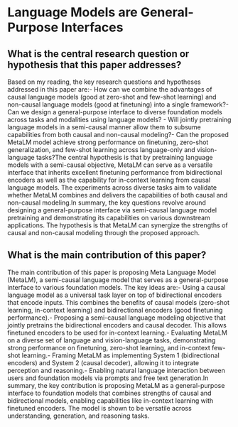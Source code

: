 # Language Models are General-Purpose Interfaces

## What is the central research question or hypothesis that this paper addresses?

Based on my reading, the key research questions and hypotheses addressed in this paper are:- How can we combine the advantages of causal language models (good at zero-shot and few-shot learning) and non-causal language models (good at finetuning) into a single framework?- Can we design a general-purpose interface to diverse foundation models across tasks and modalities using language models? - Will jointly pretraining language models in a semi-causal manner allow them to subsume capabilities from both causal and non-causal modeling?- Can the proposed MetaLM model achieve strong performance on finetuning, zero-shot generalization, and few-shot learning across language-only and vision-language tasks?The central hypothesis is that by pretraining language models with a semi-causal objective, MetaLM can serve as a versatile interface that inherits excellent finetuning performance from bidirectional encoders as well as the capability for in-context learning from causal language models. The experiments across diverse tasks aim to validate whether MetaLM combines and delivers the capabilities of both causal and non-causal modeling.In summary, the key questions revolve around designing a general-purpose interface via semi-causal language model pretraining and demonstrating its capabilities on various downstream applications. The hypothesis is that MetaLM can synergize the strengths of causal and non-causal modeling through the proposed approach.


## What is the main contribution of this paper?

The main contribution of this paper is proposing Meta Language Model (MetaLM), a semi-causal language model that serves as a general-purpose interface to various foundation models. The key ideas are:- Using a causal language model as a universal task layer on top of bidirectional encoders that encode inputs. This combines the benefits of causal models (zero-shot learning, in-context learning) and bidirectional encoders (good finetuning performance).- Proposing a semi-causal language modeling objective that jointly pretrains the bidirectional encoders and causal decoder. This allows finetuned encoders to be used for in-context learning.- Evaluating MetaLM on a diverse set of language and vision-language tasks, demonstrating strong performance on finetuning, zero-shot learning, and in-context few-shot learning.- Framing MetaLM as implementing System 1 (bidirectional encoders) and System 2 (causal decoder), allowing it to integrate perception and reasoning.- Enabling natural language interaction between users and foundation models via prompts and free text generation.In summary, the key contribution is proposing MetaLM as a general-purpose interface to foundation models that combines strengths of causal and bidirectional models, enabling capabilities like in-context learning with finetuned encoders. The model is shown to be versatile across understanding, generation, and reasoning tasks.
